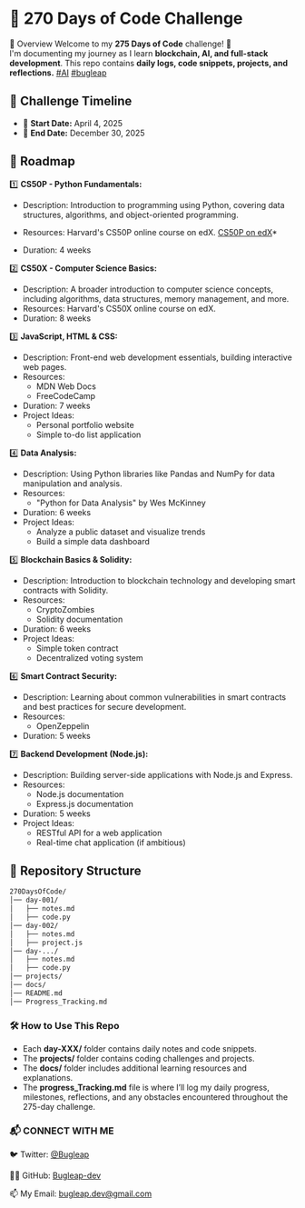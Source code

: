 # 🚀 270 Days of Code Challenge
📌 Overview
Welcome to my **275 Days of Code** challenge! 🚀  
I'm documenting my journey as I learn **blockchain, AI, and full-stack development**. This repo contains **daily logs, code snippets, projects, and reflections.**  [#AI](https://x.com/search?q=%23AI&src=typed_query) [#bugleap](https://x.com/search?q=%23bugleap&src=typed_query&f=top)
  
## 📅 Challenge Timeline  
- 📆 **Start Date:** April 4, 2025  
- 🏁 **End Date:** December 30, 2025  

## 📜 Roadmap  
1️⃣  **CS50P - Python Fundamentals:**
   * Description: Introduction to programming using Python, covering data structures, algorithms, and object-oriented programming.
   * Resources: Harvard's CS50P online course on edX. [CS50P on edX](https://cs50.harvard.edu/python/)*

   * Duration: 4 weeks

2️⃣  **CS50X - Computer Science Basics:**
   * Description: A broader introduction to computer science concepts, including algorithms, data structures, memory management, and more.
   * Resources: Harvard's CS50X online course on edX.
   * Duration: 8 weeks

3️⃣  **JavaScript, HTML & CSS:**
   * Description: Front-end web development essentials, building interactive web pages.
   * Resources:
       * MDN Web Docs
       * FreeCodeCamp
   * Duration: 7 weeks
   * Project Ideas:
        * Personal portfolio website
        * Simple to-do list application

4️⃣  **Data Analysis:**
   * Description: Using Python libraries like Pandas and NumPy for data manipulation and analysis.
   * Resources:
       * "Python for Data Analysis" by Wes McKinney
   * Duration: 6 weeks
   * Project Ideas:
       * Analyze a public dataset and visualize trends
       * Build a simple data dashboard

5️⃣  **Blockchain Basics & Solidity:**
   * Description: Introduction to blockchain technology and developing smart contracts with Solidity.
   * Resources:
       * CryptoZombies
       * Solidity documentation
   * Duration: 6 weeks
   * Project Ideas:
       * Simple token contract
       * Decentralized voting system

6️⃣  **Smart Contract Security:**
   * Description: Learning about common vulnerabilities in smart contracts and best practices for secure development.
   * Resources:
      * OpenZeppelin
   * Duration: 5 weeks

7️⃣  **Backend Development (Node.js):**
   * Description: Building server-side applications with Node.js and Express.
   * Resources:
       * Node.js documentation
       * Express.js documentation
   * Duration: 5 weeks
   * Project Ideas:
       * RESTful API for a web application
       * Real-time chat application (if ambitious)

## 📂 Repository Structure  
```bash
270DaysOfCode/
│── day-001/
│   ├── notes.md
│   ├── code.py
│── day-002/
│   ├── notes.md
│   ├── project.js
│── day-.../
│   ├── notes.md
│   ├── code.py
│── projects/
│── docs/
│── README.md
│── Progress_Tracking.md
```

### **🛠️ How to Use This Repo**
- Each **day-XXX/** folder contains daily notes and code snippets.
- The **projects/** folder contains coding challenges and projects.
- The **docs/** folder includes additional learning resources and explanations.
- The **progress_Tracking.md** file is where I’ll log my daily progress, milestones, reflections, and any obstacles encountered throughout the 275-day challenge.

### 📬 CONNECT WITH ME
🐦 Twitter: [@Bugleap](https://x.com/Bugleap)

👨‍💻 GitHub: [Bugleap-dev](https://github.com/Bugleap-dev/)

📫 My Email: bugleap.dev@gmail.com
